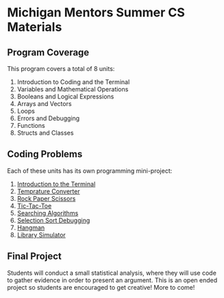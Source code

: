 # Michigan Mentors Summer CS Materials 

## Program Coverage
This program covers a total of 8 units:
  1. Introduction to Coding and the Terminal
  2. Variables and Mathematical Operations
  3. Booleans and Logical Expressions
  4. Arrays and Vectors
  5. Loops
  6. Errors and Debugging
  7. Functions
  8. Structs and Classes

## Coding Problems
Each of these units has its own programming mini-project:
  1. [Introduction to the Terminal](https://github.com/wkduggan-umich/Maize-and-Blue-Tutors-Summer-CS-Materials/tree/main/Unit%201)
  2. [Temprature Converter](https://github.com/wkduggan-umich/Maize-and-Blue-Tutors-Summer-CS-Materials/tree/main/Unit%202)
  3. [Rock Paper Scissors](https://github.com/wkduggan-umich/Maize-and-Blue-Tutors-Summer-CS-Materials/tree/main/Unit%203)
  4. [Tic-Tac-Toe](https://github.com/wkduggan-umich/Maize-and-Blue-Tutors-Summer-CS-Materials/tree/main/Unit%204)
  5. [Searching Algorithms](https://github.com/wkduggan-umich/Maize-and-Blue-Tutors-Summer-CS-Materials/tree/main/Unit%205)
  6. [Selection Sort Debugging](https://github.com/wkduggan-umich/Maize-and-Blue-Tutors-Summer-CS-Materials/tree/main/Unit%206)
  7. [Hangman](https://github.com/wkduggan-umich/Maize-and-Blue-Tutors-Summer-CS-Materials/tree/main/Unit%207)
  8. [Library Simulator](https://github.com/wkduggan-umich/Maize-and-Blue-Tutors-Summer-CS-Materials/tree/main/Unit%208)

## Final Project
Students will conduct a small statistical analysis, where they will use code to gather evidence in order to present an argument. This is an open ended project so students are encouraged to get creative! More to come!
